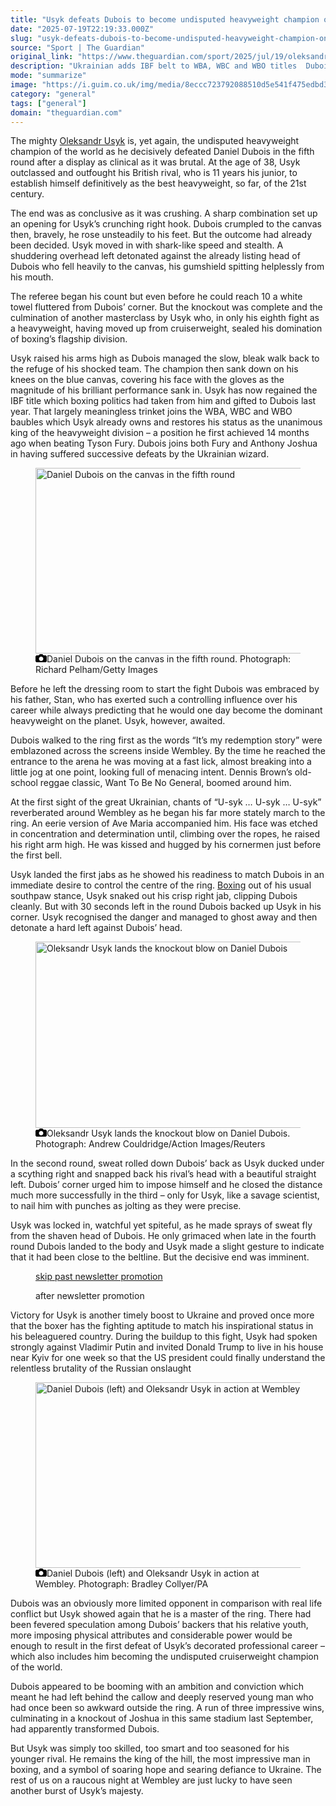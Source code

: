 ```yaml
---
title: "Usyk defeats Dubois to become undisputed heavyweight champion once more"
date: "2025-07-19T22:19:33.000Z"
slug: "usyk-defeats-dubois-to-become-undisputed-heavyweight-champion-once-more"
source: "Sport | The Guardian"
original_link: "https://www.theguardian.com/sport/2025/jul/19/oleksandr-usyk-defeats-daniel-dubois-to-become-undisputed-world-heavyweight-champion-once-more"
description: "Ukrainian adds IBF belt to WBA, WBC and WBO titles  Dubois suffers second defeat to Usyk in two years  The mighty Oleksandr Usyk is, yet again, the undisputed heavyweight champion of the world as he decisively defeated Daniel Dubois in the fifth round after a display as clinical as it was brutal. At the age of 38, Usyk outclassed and outfought his British rival, who is 11 years his junior, to establish himself definitively as the best heavyweight, so far, of the 21st century. The end was as conclusive as it was crushing. A sharp combination set up an opening for Usyk’s crunching right hook. Dubois crumpled to the canvas then, bravely, he rose unsteadily to his feet. But the outcome had already been decided. Usyk moved in with shark-like speed and stealth. A shuddering overhead left detonated against the already listing head of Dubois who fell heavily to the canvas, his gumshield spitting helplessly from his mouth.  Continue reading..."
mode: "summarize"
image: "https://i.guim.co.uk/img/media/8eccc723792088510d5e541f475edbd3412e83f0/505_0_4887_3911/master/4887.jpg?width=1200&height=630&quality=85&auto=format&fit=crop&precrop=40:21,offset-x50,offset-y0&overlay-align=bottom%2Cleft&overlay-width=100p&overlay-base64=L2ltZy9zdGF0aWMvb3ZlcmxheXMvdGctZGVmYXVsdC5wbmc&enable=upscale&s=77fef845e4c5c8d41a0710900e6ee80d"
category: "general"
tags: ["general"]
domain: "theguardian.com"
---
```

<div id="readability-page-1" class="page"><div id="maincontent"><p>The mighty <a href="https://www.theguardian.com/sport/oleksandr-usyk" data-link-name="in body link" data-component="auto-linked-tag">Oleksandr Usyk</a> is, yet again, the undisputed heavyweight champion of the world as he decisively defeated Daniel Dubois in the fifth round after a display as clinical as it was brutal. At the age of 38, Usyk outclassed and outfought his British rival, who is 11 years his junior, to establish himself definitively as the best heavyweight, so far, of the 21st century.</p><p>The end was as conclusive as it was crushing. A sharp combination set up an opening for Usyk’s crunching right hook. Dubois crumpled to the canvas then, bravely, he rose unsteadily to his feet. But the outcome had already been decided. Usyk moved in with shark-like speed and stealth. A shuddering overhead left detonated against the already listing head of Dubois who fell heavily to the canvas, his gumshield spitting helplessly from his mouth.</p><figure id="bfb9ed93-3014-4f24-bbf0-1828721c2740" data-spacefinder-role="richLink" data-spacefinder-type="model.dotcomrendering.pageElements.RichLinkBlockElement"><gu-island name="RichLinkComponent" priority="feature" deferuntil="idle" props="{&quot;richLinkIndex&quot;:2,&quot;element&quot;:{&quot;_type&quot;:&quot;model.dotcomrendering.pageElements.RichLinkBlockElement&quot;,&quot;prefix&quot;:&quot;Related: &quot;,&quot;text&quot;:&quot;Oleksandr Usyk v Daniel Dubois: undisputed heavyweight championship – live reaction&quot;,&quot;elementId&quot;:&quot;bfb9ed93-3014-4f24-bbf0-1828721c2740&quot;,&quot;role&quot;:&quot;richLink&quot;,&quot;url&quot;:&quot;https://www.theguardian.com/sport/live/2025/jul/19/oleksandr-usyk-daniel-dubois-world-heavyweight-boxing-fight-live-updates&quot;},&quot;ajaxUrl&quot;:&quot;https://api.nextgen.guardianapps.co.uk&quot;,&quot;format&quot;:{&quot;design&quot;:0,&quot;display&quot;:0,&quot;theme&quot;:2}}"></gu-island></figure><p>The referee began his count but even before he could reach 10 a white towel fluttered from Dubois’ corner. But the knockout was complete and the culmination of another masterclass by Usyk who, in only his eighth fight as a heavyweight, having moved up from cruiserweight, sealed his domination of boxing’s flagship division.</p><p>Usyk raised his arms high as Dubois managed the slow, bleak walk back to the refuge of his shocked team. The champion then sank down on his knees on the blue canvas, covering his face with the gloves as the magnitude of his brilliant performance sank in. Usyk has now regained the IBF title which boxing politics had taken from him and gifted to Dubois last year. That largely meaningless trinket joins the WBA, WBC and WBO baubles which Usyk already owns and restores his status as the unanimous king of the heavyweight division – a position he first achieved 14 months ago when beating Tyson Fury. Dubois joins both Fury and Anthony Joshua in having suffered successive defeats by the Ukrainian wizard.</p><figure id="5d422ee5-1f59-47b1-9bf5-ab16cc38ecbd" data-spacefinder-role="inline" data-spacefinder-type="model.dotcomrendering.pageElements.ImageBlockElement"><div id="img-2"><picture><source srcset="https://i.guim.co.uk/img/media/c74943adb3cc3e41615033b8c3ce570a66f697c0/0_0_3451_2301/master/3451.jpg?width=620&amp;dpr=2&amp;s=none&amp;crop=none" media="(min-width: 660px) and (-webkit-min-device-pixel-ratio: 1.25), (min-width: 660px) and (min-resolution: 120dpi)"><source srcset="https://i.guim.co.uk/img/media/c74943adb3cc3e41615033b8c3ce570a66f697c0/0_0_3451_2301/master/3451.jpg?width=620&amp;dpr=1&amp;s=none&amp;crop=none" media="(min-width: 660px)"><source srcset="https://i.guim.co.uk/img/media/c74943adb3cc3e41615033b8c3ce570a66f697c0/0_0_3451_2301/master/3451.jpg?width=605&amp;dpr=2&amp;s=none&amp;crop=none" media="(min-width: 480px) and (-webkit-min-device-pixel-ratio: 1.25), (min-width: 480px) and (min-resolution: 120dpi)"><source srcset="https://i.guim.co.uk/img/media/c74943adb3cc3e41615033b8c3ce570a66f697c0/0_0_3451_2301/master/3451.jpg?width=605&amp;dpr=1&amp;s=none&amp;crop=none" media="(min-width: 480px)"><source srcset="https://i.guim.co.uk/img/media/c74943adb3cc3e41615033b8c3ce570a66f697c0/0_0_3451_2301/master/3451.jpg?width=445&amp;dpr=2&amp;s=none&amp;crop=none" media="(min-width: 320px) and (-webkit-min-device-pixel-ratio: 1.25), (min-width: 320px) and (min-resolution: 120dpi)"><source srcset="https://i.guim.co.uk/img/media/c74943adb3cc3e41615033b8c3ce570a66f697c0/0_0_3451_2301/master/3451.jpg?width=445&amp;dpr=1&amp;s=none&amp;crop=none" media="(min-width: 320px)"><img alt="Daniel Dubois on the canvas in the fifth round" src="https://i.guim.co.uk/img/media/c74943adb3cc3e41615033b8c3ce570a66f697c0/0_0_3451_2301/master/3451.jpg?width=445&amp;dpr=1&amp;s=none&amp;crop=none" width="445" height="296.70964937699216" loading="lazy"></picture></div><figcaption data-spacefinder-role="inline"><span><svg width="18" height="13" viewBox="0 0 18 13"><path d="M18 3.5v8l-1.5 1.5h-15l-1.5-1.5v-8l1.5-1.5h3.5l2-2h4l2 2h3.5l1.5 1.5zm-9 7.5c1.9 0 3.5-1.6 3.5-3.5s-1.6-3.5-3.5-3.5-3.5 1.6-3.5 3.5 1.6 3.5 3.5 3.5z"></path></svg></span><span>Daniel Dubois on the canvas in the fifth round.</span> Photograph: Richard Pelham/Getty Images</figcaption></figure><p>Before he left the dressing room to start the fight Dubois was embraced by his father, Stan, who has exerted such a controlling influence over his career while always predicting that he would one day become the dominant heavyweight on the planet. Usyk, however, awaited.</p><p>Dubois walked to the ring first as the words “It’s my redemption story” were emblazoned across the screens inside Wembley. By the time he reached the entrance to the arena he was moving at a fast lick, almost breaking into a little jog at one point, looking full of menacing intent. Dennis Brown’s old-school reggae classic, Want To Be No General, boomed around him.</p><p>At the first sight of the great Ukrainian, chants of “U-syk … U-syk … U-syk” reverberated around Wembley as he began his far more stately march to the ring. An eerie version of Ave Maria accompanied him. His face was etched in concentration and determination until, climbing over the ropes, he raised his right arm high. He was kissed and hugged by his cornermen just before the first bell.</p><p>Usyk landed the first jabs as he showed his readiness to match Dubois in an immediate desire to control the centre of the ring. <a href="https://www.theguardian.com/sport/boxing" data-link-name="in body link" data-component="auto-linked-tag">Boxing</a> out of his usual southpaw stance, Usyk snaked out his crisp right jab, clipping Dubois cleanly. But with 30 seconds left in the round Dubois backed up Usyk in his corner. Usyk recognised the danger and managed to ghost away and then detonate a hard left against Dubois’ head.</p><figure id="a25ca31b-35ea-40cd-b4b3-1c638b42cee7" data-spacefinder-role="inline" data-spacefinder-type="model.dotcomrendering.pageElements.ImageBlockElement"><div id="img-3"><picture><source srcset="https://i.guim.co.uk/img/media/715b3b2e144fe2bb15a47900c48e39ca32a150bf/0_0_5033_3369/master/5033.jpg?width=620&amp;dpr=2&amp;s=none&amp;crop=none" media="(min-width: 660px) and (-webkit-min-device-pixel-ratio: 1.25), (min-width: 660px) and (min-resolution: 120dpi)"><source srcset="https://i.guim.co.uk/img/media/715b3b2e144fe2bb15a47900c48e39ca32a150bf/0_0_5033_3369/master/5033.jpg?width=620&amp;dpr=1&amp;s=none&amp;crop=none" media="(min-width: 660px)"><source srcset="https://i.guim.co.uk/img/media/715b3b2e144fe2bb15a47900c48e39ca32a150bf/0_0_5033_3369/master/5033.jpg?width=605&amp;dpr=2&amp;s=none&amp;crop=none" media="(min-width: 480px) and (-webkit-min-device-pixel-ratio: 1.25), (min-width: 480px) and (min-resolution: 120dpi)"><source srcset="https://i.guim.co.uk/img/media/715b3b2e144fe2bb15a47900c48e39ca32a150bf/0_0_5033_3369/master/5033.jpg?width=605&amp;dpr=1&amp;s=none&amp;crop=none" media="(min-width: 480px)"><source srcset="https://i.guim.co.uk/img/media/715b3b2e144fe2bb15a47900c48e39ca32a150bf/0_0_5033_3369/master/5033.jpg?width=445&amp;dpr=2&amp;s=none&amp;crop=none" media="(min-width: 320px) and (-webkit-min-device-pixel-ratio: 1.25), (min-width: 320px) and (min-resolution: 120dpi)"><source srcset="https://i.guim.co.uk/img/media/715b3b2e144fe2bb15a47900c48e39ca32a150bf/0_0_5033_3369/master/5033.jpg?width=445&amp;dpr=1&amp;s=none&amp;crop=none" media="(min-width: 320px)"><img alt="Oleksandr Usyk lands the knockout blow on Daniel Dubois" src="https://i.guim.co.uk/img/media/715b3b2e144fe2bb15a47900c48e39ca32a150bf/0_0_5033_3369/master/5033.jpg?width=445&amp;dpr=1&amp;s=none&amp;crop=none" width="445" height="297.8750248360819" loading="lazy"></picture></div><figcaption data-spacefinder-role="inline"><span><svg width="18" height="13" viewBox="0 0 18 13"><path d="M18 3.5v8l-1.5 1.5h-15l-1.5-1.5v-8l1.5-1.5h3.5l2-2h4l2 2h3.5l1.5 1.5zm-9 7.5c1.9 0 3.5-1.6 3.5-3.5s-1.6-3.5-3.5-3.5-3.5 1.6-3.5 3.5 1.6 3.5 3.5 3.5z"></path></svg></span><span>Oleksandr Usyk lands the knockout blow on Daniel Dubois.</span> Photograph: Andrew Couldridge/Action Images/Reuters</figcaption></figure><p>In the second round, sweat rolled down Dubois’ back as Usyk ducked under a scything right and snapped back his rival’s head with a beautiful straight left. Dubois’ corner urged him to impose himself and he closed the distance much more successfully in the third – only for Usyk, like a savage scientist, to nail him with punches as jolting as they were precise.</p><p>Usyk was locked in, watchful yet spiteful, as he made sprays of sweat fly from the shaven head of Dubois. He only grimaced when late in the fourth round Dubois landed to the body and Usyk made a slight gesture to indicate that it had been close to the beltline. But the decisive end was imminent.</p><figure data-spacefinder-role="inline" data-spacefinder-type="model.dotcomrendering.pageElements.NewsletterSignupBlockElement"><a data-ignore="global-link-styling" href="#EmailSignup-skip-link-13">skip past newsletter promotion</a><p id="EmailSignup-skip-link-13" tabindex="0" aria-label="after newsletter promotion" role="note">after newsletter promotion</p></figure><p>Victory for Usyk is another timely boost to Ukraine and proved once more that the boxer has the fighting aptitude to match his inspirational status in his beleaguered country. During the buildup to this fight, Usyk had spoken strongly against Vladimir Putin and invited Donald Trump to live in his house near Kyiv for one week so that the US president could finally understand the relentless brutality of the Russian onslaught</p><figure id="a276b1af-9fa9-4011-ab93-1c01c3fed4f6" data-spacefinder-role="inline" data-spacefinder-type="model.dotcomrendering.pageElements.ImageBlockElement"><div id="img-4"><picture><source srcset="https://i.guim.co.uk/img/media/a42f99e8778f828696ab58505221f388cdf475ac/0_0_5368_3578/master/5368.jpg?width=620&amp;dpr=2&amp;s=none&amp;crop=none" media="(min-width: 660px) and (-webkit-min-device-pixel-ratio: 1.25), (min-width: 660px) and (min-resolution: 120dpi)"><source srcset="https://i.guim.co.uk/img/media/a42f99e8778f828696ab58505221f388cdf475ac/0_0_5368_3578/master/5368.jpg?width=620&amp;dpr=1&amp;s=none&amp;crop=none" media="(min-width: 660px)"><source srcset="https://i.guim.co.uk/img/media/a42f99e8778f828696ab58505221f388cdf475ac/0_0_5368_3578/master/5368.jpg?width=605&amp;dpr=2&amp;s=none&amp;crop=none" media="(min-width: 480px) and (-webkit-min-device-pixel-ratio: 1.25), (min-width: 480px) and (min-resolution: 120dpi)"><source srcset="https://i.guim.co.uk/img/media/a42f99e8778f828696ab58505221f388cdf475ac/0_0_5368_3578/master/5368.jpg?width=605&amp;dpr=1&amp;s=none&amp;crop=none" media="(min-width: 480px)"><source srcset="https://i.guim.co.uk/img/media/a42f99e8778f828696ab58505221f388cdf475ac/0_0_5368_3578/master/5368.jpg?width=445&amp;dpr=2&amp;s=none&amp;crop=none" media="(min-width: 320px) and (-webkit-min-device-pixel-ratio: 1.25), (min-width: 320px) and (min-resolution: 120dpi)"><source srcset="https://i.guim.co.uk/img/media/a42f99e8778f828696ab58505221f388cdf475ac/0_0_5368_3578/master/5368.jpg?width=445&amp;dpr=1&amp;s=none&amp;crop=none" media="(min-width: 320px)"><img alt="Daniel Dubois (left) and Oleksandr Usyk in action at Wembley" src="https://i.guim.co.uk/img/media/a42f99e8778f828696ab58505221f388cdf475ac/0_0_5368_3578/master/5368.jpg?width=445&amp;dpr=1&amp;s=none&amp;crop=none" width="445" height="296.6114008941878" loading="lazy"></picture></div><figcaption data-spacefinder-role="inline"><span><svg width="18" height="13" viewBox="0 0 18 13"><path d="M18 3.5v8l-1.5 1.5h-15l-1.5-1.5v-8l1.5-1.5h3.5l2-2h4l2 2h3.5l1.5 1.5zm-9 7.5c1.9 0 3.5-1.6 3.5-3.5s-1.6-3.5-3.5-3.5-3.5 1.6-3.5 3.5 1.6 3.5 3.5 3.5z"></path></svg></span><span>Daniel Dubois (left) and Oleksandr Usyk in action at Wembley.</span> Photograph: Bradley Collyer/PA</figcaption></figure><p>Dubois was an obviously more limited opponent in comparison with real life conflict but Usyk showed again that he is a master of the ring. There had been fevered speculation among Dubois’ backers that his relative youth, more imposing physical attributes and considerable power would be enough to result in the first defeat of Usyk’s decorated professional career – which also includes him becoming the undisputed cruiserweight champion of the world.</p><p>Dubois appeared to be booming with an ambition and conviction which meant he had left behind the callow and deeply reserved young man who had once been so awkward outside the ring. A run of three impressive wins, culminating in a knockout of Joshua in this same stadium last September, had apparently transformed Dubois.</p><p>But Usyk was simply too skilled, too smart and too seasoned for his younger rival. He remains the king of the hill, the most impressive man in boxing, and a symbol of soaring hope and searing defiance to Ukraine. The rest of us on a raucous night at Wembley are just lucky to have seen another burst of Usyk’s majesty.</p></div></div>